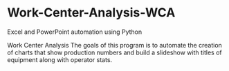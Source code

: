 # Work-Center-Analysis-WCA
Excel and PowerPoint automation using Python

Work Center Analysis
The goals of this program is to automate the creation of
charts that show production numbers and build a slideshow
with titles of equipment along with operator stats.

